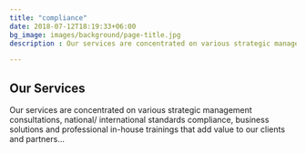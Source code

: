 ```yaml
---
title: "compliance"
date: 2018-07-12T18:19:33+06:00
bg_image: images/background/page-title.jpg
description : Our services are concentrated on various strategic management consultations, national/ international standards compliance, business solutions and professional in-house trainings that add value to our clients and partners…

---
```


## Our Services

Our services are concentrated on various strategic management consultations, national/ international standards compliance, business solutions and professional in-house trainings that add value to our clients and partners…
